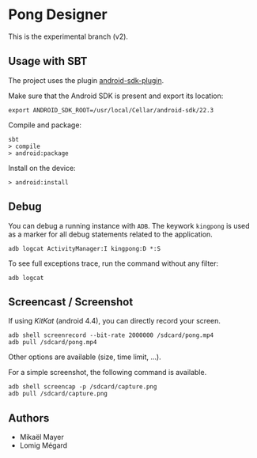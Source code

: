 Pong Designer
=============

This is the experimental branch (v2).

Usage with SBT
--------------

The project uses the plugin [android-sdk-plugin](https://github.com/pfn/android-sdk-plugin).

Make sure that the Android SDK is present and export its location:

    export ANDROID_SDK_ROOT=/usr/local/Cellar/android-sdk/22.3

Compile and package:

    sbt
    > compile
    > android:package

Install on the device:

    > android:install

Debug
-----

You can debug a running instance with `ADB`. The keywork `kingpong` is used as a marker for all debug statements related to the application.

    adb logcat ActivityManager:I kingpong:D *:S

To see full exceptions trace, run the command without any filter:

    adb logcat
    
Screencast / Screenshot
-----------------------

If using *KitKat* (android 4.4), you can directly record your screen.

    adb shell screenrecord --bit-rate 2000000 /sdcard/pong.mp4
    adb pull /sdcard/pong.mp4
    
Other options are available (size, time limit, ...).

For a simple screenshot, the following command is available.

    adb shell screencap -p /sdcard/capture.png
    adb pull /sdcard/capture.png


Authors
-------

- Mikaël Mayer
- Lomig Mégard
